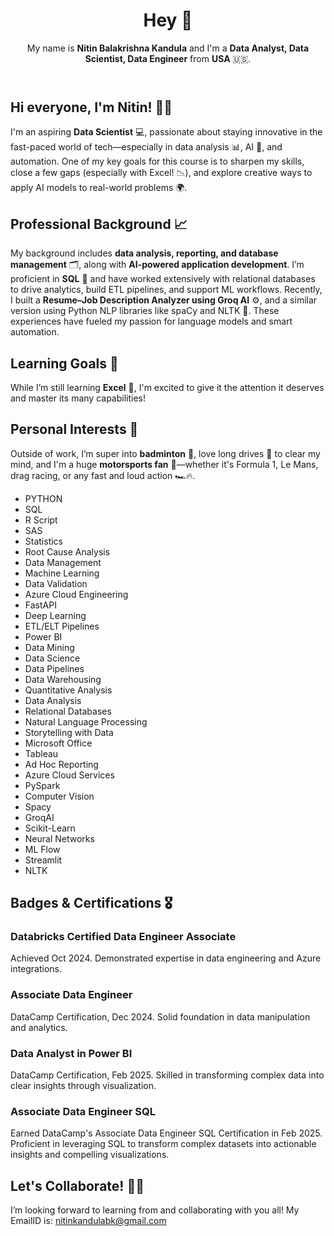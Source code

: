   <!-- Introduction Section -->
  <header>
    <h1>Hey 👋</h1>
    <p>
      My name is <strong>Nitin Balakrishna Kandula</strong> and I'm a <strong>Data Analyst, Data Scientist, Data Engineer</strong> from <strong>USA</strong> 🇺🇸.
    </p>
  </header>

  <!-- Welcome Section -->
  <section>
    <h1>Hi everyone, I'm Nitin! 👋✨</h1>
    <p>
      I'm an aspiring <strong>Data Scientist</strong> 💻, passionate about staying innovative in the fast-paced world of tech—especially in data analysis 📊, AI 🤖, and automation. One of my key goals for this course is to sharpen my skills, close a few gaps (especially with Excel! 📉), and explore creative ways to apply AI models to real-world problems 🌍.
    </p>
  </section>

  <!-- Professional Background Section -->
  <section>
    <h2>Professional Background 📈</h2>
    <p>
      My background includes <strong>data analysis, reporting, and database management</strong> 🗂️, along with <strong>AI-powered application development</strong>. I’m proficient in <strong>SQL</strong> 🧠 and have worked extensively with relational databases to drive analytics, build ETL pipelines, and support ML workflows. Recently, I built a <strong>Resume–Job Description Analyzer using Groq AI</strong> ⚙️, and a similar version using Python NLP libraries like spaCy and NLTK 🐍. These experiences have fueled my passion for language models and smart automation.
    </p>
  </section>

  <!-- Learning Goals Section -->
  <section>
    <h2>Learning Goals 🚀</h2>
    <p>
      While I’m still learning <strong>Excel</strong> 📘, I'm excited to give it the attention it deserves and master its many capabilities!
    </p>
  </section>

  <!-- Personal Interests Section -->
  <section>
    <h2>Personal Interests 🎉</h2>
    <p>
      Outside of work, I’m super into <strong>badminton</strong> 🏸, love long drives 🚗 to clear my mind, and I'm a huge <strong>motorsports fan</strong> 🏁—whether it's Formula 1, Le Mans, drag racing, or any fast and loud action 🏎️🔥.
    </p>
  </section>

<div class="skills-list">
  <ul>
    <li>PYTHON</li>
    <li>SQL</li>
    <li>R Script</li>
    <li>SAS</li>
    <li>Statistics</li>
    <li>Root Cause Analysis</li>
    <li>Data Management</li>
    <li>Machine Learning</li>
    <li>Data Validation</li>
    <li>Azure Cloud Engineering</li>
    <li>FastAPI</li>
    <li>Deep Learning</li>
    <li>ETL/ELT Pipelines</li>
    <li>Power BI</li>
    <li>Data Mining</li>
    <li>Data Science</li>
    <li>Data Pipelines</li>
    <li>Data Warehousing</li>
    <li>Quantitative Analysis</li>
    <li>Data Analysis</li>
    <li>Relational Databases</li>
    <li>Natural Language Processing</li>
    <li>Storytelling with Data</li>
    <li>Microsoft Office</li>
    <li>Tableau</li>
    <li>Ad Hoc Reporting</li>
    <li>Azure Cloud Services</li>
    <li>PySpark</li>
    <li>Computer Vision</li>
    <li>Spacy</li>
    <li>GroqAI</li>
    <li>Scikit-Learn</li>
    <li>Neural Networks</li>
    <li>ML Flow</li>
    <li>Streamlit</li>
    <li>NLTK</li>
  </ul>
</div>
</section>

  <!-- Badges & Certifications Section -->
  <section>
    <h2>Badges &amp; Certifications 🎖️</h2>
    <div class="badges">
      <!-- Certification 1 -->
      <div class="badge-item">
        <h3>Databricks Certified Data Engineer Associate</h3>
        <p>Achieved Oct 2024. Demonstrated expertise in data engineering and Azure integrations.</p>
      </div>
      <!-- Certification 2 -->
      <div class="badge-item">
        <h3>Associate Data Engineer</h3>
        <p>DataCamp Certification, Dec 2024. Solid foundation in data manipulation and analytics.</p>
      </div>
      <!-- Certification 3 -->
      <div class="badge-item">
        <h3>Data Analyst in Power BI</h3>
        <p>DataCamp Certification, Feb 2025. Skilled in transforming complex data into clear insights through visualization.</p>
      </div>
      <!-- Certification 4 -->
      <div class="badge-item">
        <h3>Associate Data Engineer SQL</h3>
        <p>Earned DataCamp's Associate Data Engineer SQL Certification in Feb 2025. Proficient in leveraging SQL to transform complex datasets into actionable insights and compelling visualizations.</p>
      </div>
    </div>
  </section>
    <!-- Collaboration Callout Section -->
  <section>
    <h2>Let's Collaborate! 🤝💡</h2>
    <p>
      I’m looking forward to learning from and collaborating with you all!
      My EmailID is: <a href="mailto:nitinkandulabk@gmail.com">nitinkandulabk@gmail.com</a>
    </p>
    </p>
  </section>
</body>
</html>

